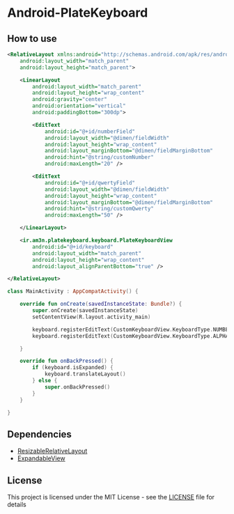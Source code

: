 # Android-PlateKeyboard

## How to use
```xml
<RelativeLayout xmlns:android="http://schemas.android.com/apk/res/android"
    android:layout_width="match_parent"
    android:layout_height="match_parent">

    <LinearLayout
        android:layout_width="match_parent"
        android:layout_height="wrap_content"
        android:gravity="center"
        android:orientation="vertical"
        android:paddingBottom="300dp">

        <EditText
            android:id="@+id/numberField"
            android:layout_width="@dimen/fieldWidth"
            android:layout_height="wrap_content"
            android:layout_marginBottom="@dimen/fieldMarginBottom"
            android:hint="@string/customNumber"
            android:maxLength="20" />

        <EditText
            android:id="@+id/qwertyField"
            android:layout_width="@dimen/fieldWidth"
            android:layout_height="wrap_content"
            android:layout_marginBottom="@dimen/fieldMarginBottom"
            android:hint="@string/customQwerty"
            android:maxLength="50" />

    </LinearLayout>

    <ir.am3n.platekeyboard.keyboard.PlateKeyboardView
        android:id="@+id/keyboard"
        android:layout_width="match_parent"
        android:layout_height="wrap_content"
        android:layout_alignParentBottom="true" />

</RelativeLayout>
```

```kotlin
class MainActivity : AppCompatActivity() {

    override fun onCreate(savedInstanceState: Bundle?) {
        super.onCreate(savedInstanceState)
        setContentView(R.layout.activity_main)

        keyboard.registerEditText(CustomKeyboardView.KeyboardType.NUMBER, numberField)
        keyboard.registerEditText(CustomKeyboardView.KeyboardType.ALPHABET, qwertyField)

    }

    override fun onBackPressed() {
        if (keyboard.isExpanded) {
            keyboard.translateLayout()
        } else {
            super.onBackPressed()
        }
    }

}
```

## Dependencies
* [ResizableRelativeLayout](https://github.com/DonBrody/Android-ResizableRelativeLayout)
* [ExpandableView](https://github.com/DonBrody/Android-ExpandableView)

## License
This project is licensed under the MIT License - see the [LICENSE](LICENSE) file for details
